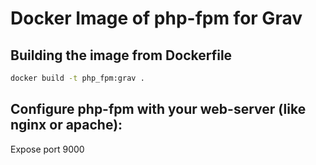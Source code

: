 # Docker Image of php-fpm for Grav

## Building the image from Dockerfile

``` bash
docker build -t php_fpm:grav .
```

## Configure php-fpm with your web-server (like nginx or apache):

Expose port 9000
